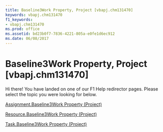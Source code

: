 ```yaml
---
title: Baseline3Work Property, Project [vbapj.chm131470]
keywords: vbapj.chm131470
f1_keywords:
- vbapj.chm131470
ms.prod: office
ms.assetid: bd23b0f7-7836-4221-805a-e0fe1d6ec912
ms.date: 06/08/2017
---
```



# Baseline3Work Property, Project [vbapj.chm131470]

Hi there! You have landed on one of our F1 Help redirector pages. Please select the topic you were looking for below.

[Assignment.Baseline3Work Property (Project)](http://msdn.microsoft.com/library/f834160a-40e3-d6e9-66ed-0f9b9f6a1698%28Office.15%29.aspx)

[Resource.Baseline3Work Property (Project)](http://msdn.microsoft.com/library/f9f723f8-a904-0259-85b3-c21be3b96de7%28Office.15%29.aspx)

[Task.Baseline3Work Property (Project)](http://msdn.microsoft.com/library/2d9c9f47-d96f-8986-c609-fcb5292521b7%28Office.15%29.aspx)

